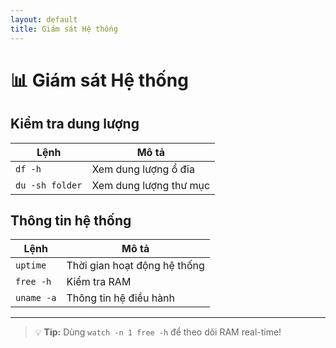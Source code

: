 ```yaml
---
layout: default
title: Giám sát Hệ thống
---
```


# 📊 Giám sát Hệ thống

## Kiểm tra dung lượng

| Lệnh | Mô tả |
|------|-------|
| `df -h` | Xem dung lượng ổ đĩa |
| `du -sh folder` | Xem dung lượng thư mục |

## Thông tin hệ thống

| Lệnh | Mô tả |
|------|-------|
| `uptime` | Thời gian hoạt động hệ thống |
| `free -h` | Kiểm tra RAM |
| `uname -a` | Thông tin hệ điều hành |

---
> 💡 **Tip:** Dùng `watch -n 1 free -h` để theo dõi RAM real-time!
